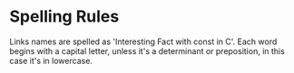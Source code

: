 # Spelling Rules
Links names are spelled as 'Interesting Fact with const in C'.
Each word begins with a capital letter, unless it's a determinant or preposition, in this case it's in lowercase.
